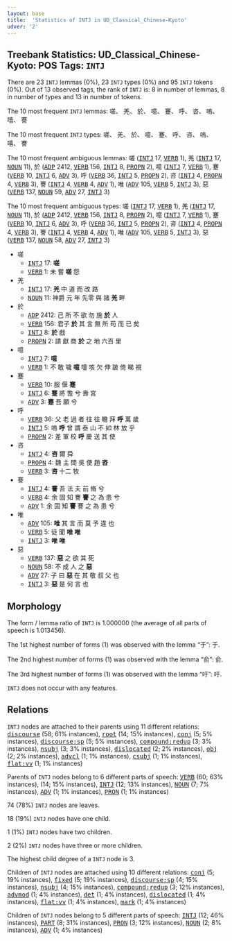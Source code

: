 ```yaml
---
layout: base
title:  'Statistics of INTJ in UD_Classical_Chinese-Kyoto'
udver: '2'
---
```


## Treebank Statistics: UD_Classical_Chinese-Kyoto: POS Tags: `INTJ`

There are 23 `INTJ` lemmas (0%), 23 `INTJ` types (0%) and 95 `INTJ` tokens (0%).
Out of 13 observed tags, the rank of `INTJ` is: 8 in number of lemmas, 8 in number of types and 13 in number of tokens.

The 10 most frequent `INTJ` lemmas: 嗟、 羌、 於、 噫、 蹇、 呼、 咨、 嗚、 嘻、 謇

The 10 most frequent `INTJ` types:  嗟、 羌、 於、 噫、 蹇、 呼、 咨、 嗚、 嘻、 謇

The 10 most frequent ambiguous lemmas: 嗟 (<tt><a href="lzh_kyoto-pos-INTJ.html">INTJ</a></tt> 17, <tt><a href="lzh_kyoto-pos-VERB.html">VERB</a></tt> 1), 羌 (<tt><a href="lzh_kyoto-pos-INTJ.html">INTJ</a></tt> 17, <tt><a href="lzh_kyoto-pos-NOUN.html">NOUN</a></tt> 11), 於 (<tt><a href="lzh_kyoto-pos-ADP.html">ADP</a></tt> 2412, <tt><a href="lzh_kyoto-pos-VERB.html">VERB</a></tt> 156, <tt><a href="lzh_kyoto-pos-INTJ.html">INTJ</a></tt> 8, <tt><a href="lzh_kyoto-pos-PROPN.html">PROPN</a></tt> 2), 噫 (<tt><a href="lzh_kyoto-pos-INTJ.html">INTJ</a></tt> 7, <tt><a href="lzh_kyoto-pos-VERB.html">VERB</a></tt> 1), 蹇 (<tt><a href="lzh_kyoto-pos-VERB.html">VERB</a></tt> 10, <tt><a href="lzh_kyoto-pos-INTJ.html">INTJ</a></tt> 6, <tt><a href="lzh_kyoto-pos-ADV.html">ADV</a></tt> 3), 呼 (<tt><a href="lzh_kyoto-pos-VERB.html">VERB</a></tt> 36, <tt><a href="lzh_kyoto-pos-INTJ.html">INTJ</a></tt> 5, <tt><a href="lzh_kyoto-pos-PROPN.html">PROPN</a></tt> 2), 咨 (<tt><a href="lzh_kyoto-pos-INTJ.html">INTJ</a></tt> 4, <tt><a href="lzh_kyoto-pos-PROPN.html">PROPN</a></tt> 4, <tt><a href="lzh_kyoto-pos-VERB.html">VERB</a></tt> 3), 謇 (<tt><a href="lzh_kyoto-pos-INTJ.html">INTJ</a></tt> 4, <tt><a href="lzh_kyoto-pos-VERB.html">VERB</a></tt> 4, <tt><a href="lzh_kyoto-pos-ADV.html">ADV</a></tt> 1), 唯 (<tt><a href="lzh_kyoto-pos-ADV.html">ADV</a></tt> 105, <tt><a href="lzh_kyoto-pos-VERB.html">VERB</a></tt> 5, <tt><a href="lzh_kyoto-pos-INTJ.html">INTJ</a></tt> 3), 惡 (<tt><a href="lzh_kyoto-pos-VERB.html">VERB</a></tt> 137, <tt><a href="lzh_kyoto-pos-NOUN.html">NOUN</a></tt> 59, <tt><a href="lzh_kyoto-pos-ADV.html">ADV</a></tt> 27, <tt><a href="lzh_kyoto-pos-INTJ.html">INTJ</a></tt> 3)

The 10 most frequent ambiguous types:  嗟 (<tt><a href="lzh_kyoto-pos-INTJ.html">INTJ</a></tt> 17, <tt><a href="lzh_kyoto-pos-VERB.html">VERB</a></tt> 1), 羌 (<tt><a href="lzh_kyoto-pos-INTJ.html">INTJ</a></tt> 17, <tt><a href="lzh_kyoto-pos-NOUN.html">NOUN</a></tt> 11), 於 (<tt><a href="lzh_kyoto-pos-ADP.html">ADP</a></tt> 2412, <tt><a href="lzh_kyoto-pos-VERB.html">VERB</a></tt> 156, <tt><a href="lzh_kyoto-pos-INTJ.html">INTJ</a></tt> 8, <tt><a href="lzh_kyoto-pos-PROPN.html">PROPN</a></tt> 2), 噫 (<tt><a href="lzh_kyoto-pos-INTJ.html">INTJ</a></tt> 7, <tt><a href="lzh_kyoto-pos-VERB.html">VERB</a></tt> 1), 蹇 (<tt><a href="lzh_kyoto-pos-VERB.html">VERB</a></tt> 10, <tt><a href="lzh_kyoto-pos-INTJ.html">INTJ</a></tt> 6, <tt><a href="lzh_kyoto-pos-ADV.html">ADV</a></tt> 3), 呼 (<tt><a href="lzh_kyoto-pos-VERB.html">VERB</a></tt> 36, <tt><a href="lzh_kyoto-pos-INTJ.html">INTJ</a></tt> 5, <tt><a href="lzh_kyoto-pos-PROPN.html">PROPN</a></tt> 2), 咨 (<tt><a href="lzh_kyoto-pos-INTJ.html">INTJ</a></tt> 4, <tt><a href="lzh_kyoto-pos-PROPN.html">PROPN</a></tt> 4, <tt><a href="lzh_kyoto-pos-VERB.html">VERB</a></tt> 3), 謇 (<tt><a href="lzh_kyoto-pos-INTJ.html">INTJ</a></tt> 4, <tt><a href="lzh_kyoto-pos-VERB.html">VERB</a></tt> 4, <tt><a href="lzh_kyoto-pos-ADV.html">ADV</a></tt> 1), 唯 (<tt><a href="lzh_kyoto-pos-ADV.html">ADV</a></tt> 105, <tt><a href="lzh_kyoto-pos-VERB.html">VERB</a></tt> 5, <tt><a href="lzh_kyoto-pos-INTJ.html">INTJ</a></tt> 3), 惡 (<tt><a href="lzh_kyoto-pos-VERB.html">VERB</a></tt> 137, <tt><a href="lzh_kyoto-pos-NOUN.html">NOUN</a></tt> 58, <tt><a href="lzh_kyoto-pos-ADV.html">ADV</a></tt> 27, <tt><a href="lzh_kyoto-pos-INTJ.html">INTJ</a></tt> 3)


* 嗟
  * <tt><a href="lzh_kyoto-pos-INTJ.html">INTJ</a></tt> 17: <b>嗟</b>
  * <tt><a href="lzh_kyoto-pos-VERB.html">VERB</a></tt> 1: 未 嘗 <b>嗟</b> 怨
* 羌
  * <tt><a href="lzh_kyoto-pos-INTJ.html">INTJ</a></tt> 17: <b>羌</b> 中 道 而 改 路
  * <tt><a href="lzh_kyoto-pos-NOUN.html">NOUN</a></tt> 11: 神爵 元 年 先零 與 諸 <b>羌</b> 畔
* 於
  * <tt><a href="lzh_kyoto-pos-ADP.html">ADP</a></tt> 2412: 己 所 不 欲 勿 施 <b>於</b> 人
  * <tt><a href="lzh_kyoto-pos-VERB.html">VERB</a></tt> 156: 君子 <b>於</b> 其 言 無 所 苟 而 已 矣
  * <tt><a href="lzh_kyoto-pos-INTJ.html">INTJ</a></tt> 8: <b>於</b> 戲
  * <tt><a href="lzh_kyoto-pos-PROPN.html">PROPN</a></tt> 2: 請 獻 商 <b>於</b> 之 地 六百 里
* 噫
  * <tt><a href="lzh_kyoto-pos-INTJ.html">INTJ</a></tt> 7: <b>噫</b>
  * <tt><a href="lzh_kyoto-pos-VERB.html">VERB</a></tt> 1: 不 敢 噦 <b>噫</b> 嚏 咳 欠 伸 跛 倚 睇 視
* 蹇
  * <tt><a href="lzh_kyoto-pos-VERB.html">VERB</a></tt> 10: 服 偃 <b>蹇</b>
  * <tt><a href="lzh_kyoto-pos-INTJ.html">INTJ</a></tt> 6: <b>蹇</b> 將 憺 兮 壽 宮
  * <tt><a href="lzh_kyoto-pos-ADV.html">ADV</a></tt> 3: <b>蹇</b> 吾 願 兮
* 呼
  * <tt><a href="lzh_kyoto-pos-VERB.html">VERB</a></tt> 36: 父 老 過 者 往 往 瞻 拜 <b>呼</b> 萬 歲
  * <tt><a href="lzh_kyoto-pos-INTJ.html">INTJ</a></tt> 5: 嗚 <b>呼</b> 曾 謂 泰 山 不 如 林 放 乎
  * <tt><a href="lzh_kyoto-pos-PROPN.html">PROPN</a></tt> 2: 差 軍 校 <b>呼</b> 慶 送 其 使
* 咨
  * <tt><a href="lzh_kyoto-pos-INTJ.html">INTJ</a></tt> 4: <b>咨</b> 爾 舜
  * <tt><a href="lzh_kyoto-pos-PROPN.html">PROPN</a></tt> 4: 魏 主 問 吳 使 趙 <b>咨</b>
  * <tt><a href="lzh_kyoto-pos-VERB.html">VERB</a></tt> 3: <b>咨</b> 十二 牧
* 謇
  * <tt><a href="lzh_kyoto-pos-INTJ.html">INTJ</a></tt> 4: <b>謇</b> 吾 法 夫 前 脩 兮
  * <tt><a href="lzh_kyoto-pos-VERB.html">VERB</a></tt> 4: 余 固 知 謇 <b>謇</b> 之 為 患 兮
  * <tt><a href="lzh_kyoto-pos-ADV.html">ADV</a></tt> 1: 余 固 知 <b>謇</b> 謇 之 為 患 兮
* 唯
  * <tt><a href="lzh_kyoto-pos-ADV.html">ADV</a></tt> 105: <b>唯</b> 其 言 而 莫 予 違 也
  * <tt><a href="lzh_kyoto-pos-VERB.html">VERB</a></tt> 5: 徒 聞 <b>唯</b> <b>唯</b>
  * <tt><a href="lzh_kyoto-pos-INTJ.html">INTJ</a></tt> 3: <b>唯</b> <b>唯</b>
* 惡
  * <tt><a href="lzh_kyoto-pos-VERB.html">VERB</a></tt> 137: <b>惡</b> 之 欲 其 死
  * <tt><a href="lzh_kyoto-pos-NOUN.html">NOUN</a></tt> 58: 不 成 人 之 <b>惡</b>
  * <tt><a href="lzh_kyoto-pos-ADV.html">ADV</a></tt> 27: 子 曰 <b>惡</b> 在 其 敬 叔 父 也
  * <tt><a href="lzh_kyoto-pos-INTJ.html">INTJ</a></tt> 3: <b>惡</b> 是 何 言 也

## Morphology

The form / lemma ratio of `INTJ` is 1.000000 (the average of all parts of speech is 1.013456).

The 1st highest number of forms (1) was observed with the lemma “于”: 于.

The 2nd highest number of forms (1) was observed with the lemma “俞”: 俞.

The 3rd highest number of forms (1) was observed with the lemma “吁”: 吁.

`INTJ` does not occur with any features.


## Relations

`INTJ` nodes are attached to their parents using 11 different relations: <tt><a href="lzh_kyoto-dep-discourse.html">discourse</a></tt> (58; 61% instances), <tt><a href="lzh_kyoto-dep-root.html">root</a></tt> (14; 15% instances), <tt><a href="lzh_kyoto-dep-conj.html">conj</a></tt> (5; 5% instances), <tt><a href="lzh_kyoto-dep-discourse-sp.html">discourse:sp</a></tt> (5; 5% instances), <tt><a href="lzh_kyoto-dep-compound-redup.html">compound:redup</a></tt> (3; 3% instances), <tt><a href="lzh_kyoto-dep-nsubj.html">nsubj</a></tt> (3; 3% instances), <tt><a href="lzh_kyoto-dep-dislocated.html">dislocated</a></tt> (2; 2% instances), <tt><a href="lzh_kyoto-dep-obj.html">obj</a></tt> (2; 2% instances), <tt><a href="lzh_kyoto-dep-advcl.html">advcl</a></tt> (1; 1% instances), <tt><a href="lzh_kyoto-dep-csubj.html">csubj</a></tt> (1; 1% instances), <tt><a href="lzh_kyoto-dep-flat-vv.html">flat:vv</a></tt> (1; 1% instances)

Parents of `INTJ` nodes belong to 6 different parts of speech: <tt><a href="lzh_kyoto-pos-VERB.html">VERB</a></tt> (60; 63% instances),  (14; 15% instances), <tt><a href="lzh_kyoto-pos-INTJ.html">INTJ</a></tt> (12; 13% instances), <tt><a href="lzh_kyoto-pos-NOUN.html">NOUN</a></tt> (7; 7% instances), <tt><a href="lzh_kyoto-pos-ADV.html">ADV</a></tt> (1; 1% instances), <tt><a href="lzh_kyoto-pos-PRON.html">PRON</a></tt> (1; 1% instances)

74 (78%) `INTJ` nodes are leaves.

18 (19%) `INTJ` nodes have one child.

1 (1%) `INTJ` nodes have two children.

2 (2%) `INTJ` nodes have three or more children.

The highest child degree of a `INTJ` node is 3.

Children of `INTJ` nodes are attached using 10 different relations: <tt><a href="lzh_kyoto-dep-conj.html">conj</a></tt> (5; 19% instances), <tt><a href="lzh_kyoto-dep-fixed.html">fixed</a></tt> (5; 19% instances), <tt><a href="lzh_kyoto-dep-discourse-sp.html">discourse:sp</a></tt> (4; 15% instances), <tt><a href="lzh_kyoto-dep-nsubj.html">nsubj</a></tt> (4; 15% instances), <tt><a href="lzh_kyoto-dep-compound-redup.html">compound:redup</a></tt> (3; 12% instances), <tt><a href="lzh_kyoto-dep-advmod.html">advmod</a></tt> (1; 4% instances), <tt><a href="lzh_kyoto-dep-det.html">det</a></tt> (1; 4% instances), <tt><a href="lzh_kyoto-dep-dislocated.html">dislocated</a></tt> (1; 4% instances), <tt><a href="lzh_kyoto-dep-flat-vv.html">flat:vv</a></tt> (1; 4% instances), <tt><a href="lzh_kyoto-dep-mark.html">mark</a></tt> (1; 4% instances)

Children of `INTJ` nodes belong to 5 different parts of speech: <tt><a href="lzh_kyoto-pos-INTJ.html">INTJ</a></tt> (12; 46% instances), <tt><a href="lzh_kyoto-pos-PART.html">PART</a></tt> (8; 31% instances), <tt><a href="lzh_kyoto-pos-PRON.html">PRON</a></tt> (3; 12% instances), <tt><a href="lzh_kyoto-pos-NOUN.html">NOUN</a></tt> (2; 8% instances), <tt><a href="lzh_kyoto-pos-ADV.html">ADV</a></tt> (1; 4% instances)

